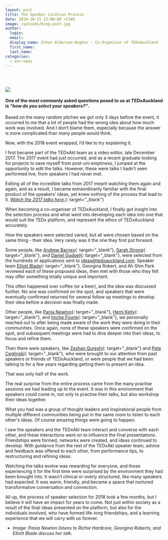 ```yaml
---
layout: post
title: The Speaker Curation Process
date: 2018-10-15 12:00:00 +1300
image: /uploads/blog-post.jpg
author:
  login:
  email:
  display_name: Ethan Alderson-Hughes - Co-Organiser of TEDxAuckland
  first_name:
  last_name:
categories:
  - our-news
---
```


### &nbsp;

![](/uploads/blog-post-1.jpg)

#### One of the most commonly asked questions posed to us at TEDxAuckland is *“how do you select your speakers?”*.

Based on the many random pitches we got only 3 days before the event, it occurred to me that a lot of people had the wrong idea about how much work was involved. And I don’t blame them, especially because the answer is more complicated than many people would think.

Now, with the 2018 event wrapped, I’d like to try explaining it.

I first became part of the TEDxAkl team as a video editor, late December 2017. The 2017 event had just occurred, and as a recent graduate looking for projects to save myself from post-uni emptiness, I jumped at the opportunity to edit the talks. However, these were talks I hadn’t seen performed live, from speakers I had never met.

Editing all of the incredible talks from 2017 meant watching them again and again, and as a result, I became extraordinarily familiar with the final product of the speakers’ ideas, yet knew nothing of the process that lead to it.&nbsp;[*Watch the 2017 talks here.*](https://tedxauckland.com/talks/#2017){: target="_blank"}

When becoming a co-organiser of TEDxAuckland, I finally got insight into the selection process and what went into developing each idea into one that would suit the TEDx platform, and represent the ethos of TEDxAuckland accurately.

How the speakers were selected varied, but all were chosen based on the same thing - their idea. Very rarely was it the one they first put forward.

Some people, like [Andrew Barnes](https://tedxauckland.com/people/andrew-barnes/){: target="_blank"}, [Sarah Strong](https://tedxauckland.com/people/sarah/){: target="_blank"}, and [Daniel Gudsell](https://tedxauckland.com/people/daniel-gudsell/){: target="_blank"}, were selected from the hundreds of applications sent to ideas@tedxauckland.com. Speaker team [Elliott Blade](https://tedxauckland.com/an-interview-with-elliott-blade-tedxauckland-licensee/){: target="_blank"}, Georgina Robert, and Ah Shin Park reviewed each of these proposed ideas, then met with those who they felt may offer something totally unique and important.

This often happened over coffee (or a beer), and the idea was discussed further. No one was confirmed on the spot, and speakers that were eventually confirmed returned for several follow up meetings to develop their idea before a decision was finally made. &nbsp;&nbsp;&nbsp;

Other people, like [Pania Newton](https://tedxauckland.com/people/pania-newton/){: target="_blank"}, [Hemi Kelly](https://tedxauckland.com/people/hemi-kelly/){: target="_blank"}, and [Imche Fourie](https://tedxauckland.com/people/imche-fourie/){: target="_blank"}, we personally reached out to after being made aware of the work they were doing in their communities. Once again, none of these speakers were confirmed on the spot, and subsequent meetings were had to dive deeper into their ideas, to focus and refine them.

Then there were speakers, like [Zeshan Qureshi](https://tedxauckland.com/people/zeshan-qureshi/){: target="_blank"} and [Pete Ceglinski](https://tedxauckland.com/people/pete-ceglinski/){: target="_blank"}, who were brought to our attention from past speakers or friends of TEDxAuckland, or were people that we had been talking to for a few years regarding getting them to present an idea.

That was only half of the work.

The real surprise from the entire process came from the many practise sessions we had leading up to the event. It was in this environment that speakers could come in, not only to practise their talks, but also workshop their ideas together.

What you had was a group of thought leaders and inspirational people from multiple different communities being put in the same room to listen to each other's ideas. Of course amazing things were going to happen.

I saw the speakers and the TEDxAkl team interact and converse with each other, and these interactions went on to influence the final presentations. Friendships were formed, networks were created, and ideas continued to develop. With guidance from the rest of the TEDxAkl speaker team, advice and feedback was offered to each other, from performance tips, to restructuring and refining ideas. &nbsp;

Watching the talks evolve was rewarding for everyone, and those experiencing it for the first time were surprised by the environment they had been brought into. It wasn’t clinical or overly structured, like many speakers had expected. It was warm, friendly, and became a space that nurtured transformative conversation and connection.

All up, the process of speaker selection for 2018 took a few months, but I believe it will have an impact for years to come. Not just within society as a result of the final ideas presented on the platform, but also for the individuals involved, who have formed life-long friendships, and a learning experience that we will carry with us forever. &nbsp;

* *Image: Pania Newton listens to Richie Hardcore, Georgina Roberts, and Elliott Blade discuss her talk.*